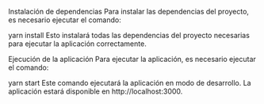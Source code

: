 Instalación de dependencias
Para instalar las dependencias del proyecto, es necesario ejecutar el comando:

yarn install
Esto instalará todas las dependencias del proyecto necesarias para ejecutar la aplicación correctamente.

Ejecución de la aplicación
Para ejecutar la aplicación, es necesario ejecutar el comando:

yarn start
Este comando ejecutará la aplicación en modo de desarrollo. La aplicación estará disponible en http://localhost:3000.

